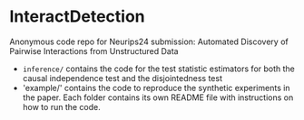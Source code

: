 # InteractDetection
Anonymous code repo for Neurips24 submission: Automated Discovery of Pairwise Interactions from Unstructured Data  

- `inference/` contains the code for the test statistic estimators for both the causal independence test and the disjointedness test
- 'example/' contains the code to reproduce the synthetic experiments in the paper. Each folder contains its own README file with instructions on how to run the code.
